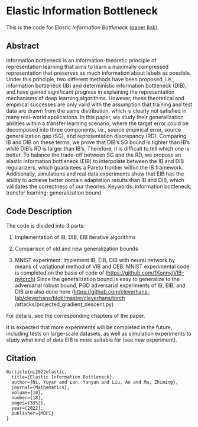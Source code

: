 # Elastic Information Bottleneck
This is the code for *Elastic Information Bottleneck* ([paper link](https://www.mdpi.com/2227-7390/10/18/3352)).
## Abstract
Information bottleneck is an information-theoretic principle of representation learning that aims to learn a maximally compressed representation that preserves as much information about labels as possible. Under this principle, two different methods have been proposed, i.e., information bottleneck (IB) and deterministic information bottleneck (DIB), and have gained significant progress in explaining the representation mechanisms of deep learning algorithms. However, these theoretical and empirical successes are only valid with the assumption that training and test data are drawn from the same distribution, which is clearly not satisfied in many real-world applications. In this paper, we study their generalization abilities within a transfer learning scenario, where the target error could be decomposed into three components, i.e., source empirical error, source generalization gap (SG), and representation discrepancy (RD). Comparing IB and DIB on these terms, we prove that DIB’s SG bound is tighter than IB’s while DIB’s RD is larger than IB’s. Therefore, it is difficult to tell which one is better. To balance the trade-off between SG and the RD, we propose an elastic information bottleneck (EIB) to interpolate between the IB and DIB regularizers, which guarantees a Pareto frontier within the IB framework. Additionally, simulations and real data experiments show that EIB has the ability to achieve better domain adaptation results than IB and DIB, which validates the correctness of our theories.
Keywords: information bottleneck; transfer learning; generalization bound
## Code Description
The code is divided into 3 parts:

1. Implementation of IB, DIB, EIB iterative algorithms

2. Comparison of old and new generalization bounds

3. MNIST experiment: Implement IB, EIB, DIB with neural network by means of variational method of VIB and CEB.
MNIST experimental code is completed on the basis of code of (https://github.com/1Konny/VIB-pytorch)
Since the generalization bound is easy to generalize to the adversarial robust bound, PGD adversarial experiments of IB, EIB, and DIB are also done here (https://github.com/cleverhans-lab/cleverhans/blob/master/cleverhans/torch /attacks/projected_gradient_descent.py)

For details, see the corresponding chapters of the paper.

It is expected that more experiments will be completed in the future, including tests on large-scale datasets, as well as simulation experiments to study what kind of data EIB is more suitable for (see new experiment).


## Citation
    @article{ni2022elastic,
      title={Elastic Information Bottleneck},
      author={Ni, Yuyan and Lan, Yanyan and Liu, Ao and Ma, Zhiming},
      journal={Mathematics},
      volume={10},
      number={18},
      pages={3352},
      year={2022},
      publisher={MDPI}
    }
